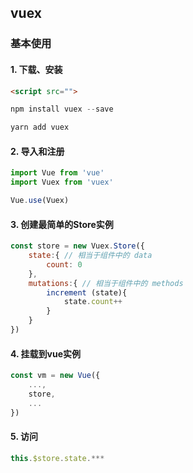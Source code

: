 ## vuex

### 基本使用

#### 1. 下载、安装

``` html
<script src="">
```

``` powershell
npm install vuex --save
```

``` powershell
yarn add vuex
```

#### 2. 导入和注册

``` javascript
import Vue from 'vue'
import Vuex from 'vuex'

Vue.use(Vuex)
```

#### 3. 创建最简单的Store实例

```` javascript
const store = new Vuex.Store({
    state:{ // 相当于组件中的 data
        count: 0
    },
    mutations:{ // 相当于组件中的 methods
        increment (state){
            state.count++
        }
    }
})
````

#### 4. 挂载到vue实例

``` javascript
const vm = new Vue({
    ...,
    store,
    ...
})
```

#### 5. 访问

``` javascript
this.$store.state.***
```



